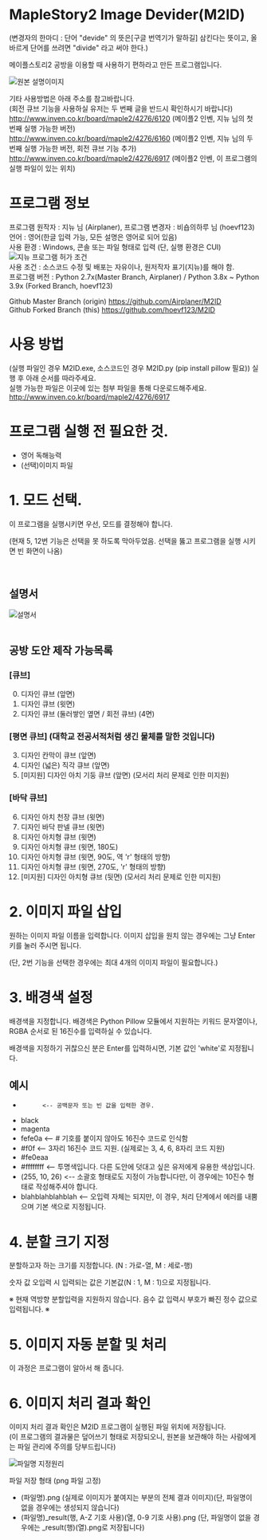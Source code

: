 # MapleStory2 Image Devider(M2ID)
(변경자의 한마디 : 단어 "devide" 의 뜻은[구글 번역기가 말하길] 삼킨다는 뜻이고, 올바르게 단어를 쓰려면 "divide" 라고 써야 한다.)<br/>

메이플스토리2 공방을 이용할 때 사용하기 편하라고 만든 프로그램입니다.<br/>

![원본 설명이미지](https://user-images.githubusercontent.com/6872722/97990378-2d70fc00-1e23-11eb-96c8-a7d0237a1820.png)


기타 사용방법은 아래 주소를 참고바랍니다.<br/>
(회전 큐브 기능을 사용하실 유저는 두 번째 글을 반드시 확인하시기 바랍니다)<br/>
http://www.inven.co.kr/board/maple2/4276/6120 (메이플2 인벤, 지뉴 님의 첫 번째 실행 가능한 버전)<br/>
http://www.inven.co.kr/board/maple2/4276/6160 (메이플2 인벤, 지뉴 님의 두 번째 실행 가능한 버전, 회전 큐브 기능 추가)<br/>
http://www.inven.co.kr/board/maple2/4276/6917 (메이플2 인벤, 이 프로그램의 실행 파일이 있는 위치)<br/>


# 프로그램 정보
프로그램 원작자 : 지뉴 님 (Airplaner), 프로그램 변경자 : 비숍의하루 님 (hoevf123)<br/>
언어 : 영어(한글 입력 가능, 모든 설명은 영어로 되어 있음)<br/>
사용 환경 : Windows, 콘솔 또는 파일 형태로 입력 (단, 실행 환경은 CUI)<br/>
![지뉴 프로그램 허가 조건](https://user-images.githubusercontent.com/6872722/97995398-cc98f200-1e29-11eb-8004-353a57517eb0.PNG)<br/>
사용 조건 : 소스코드 수정 및 배포는 자유이나, 원저작자 표기(지뉴)를 해야 함.<br/>
프로그램 버전 : Python 2.7x(Master Branch, Airplaner) / Python 3.8x ~ Python 3.9x (Forked Branch, hoevf123)<br/>

Github Master Branch (origin) https://github.com/Airplaner/M2ID<br/>
Github Forked Branch (this) https://github.com/hoevf123/M2ID<br/>

# 사용 방법
(실행 파일인 경우 M2ID.exe, 소스코드인 경우 M2ID.py (pip install pillow 필요)) 실행 후 아래 순서를 따라주세요.<br/>
실행 가능한 파일은 이곳에 있는 첨부 파일을 통해 다운로드해주세요. http://www.inven.co.kr/board/maple2/4276/6917 <br/>

# 프로그램 실행 전 필요한 것.
- 영어 독해능력
- (선택)이미지 파일

# 1. 모드 선택.

이 프로그램을 실행시키면 우선, 모드를 결정해야 합니다. <br/>

(현재 5, 12번 기능은 선택을 못 하도록 막아두었음. 선택을 뚫고 프로그램을 실행 시키면 빈 화면이 나옴) <br/>

<br/>

## 설명서

![설명서](https://user-images.githubusercontent.com/6872722/99346405-e5001680-28d7-11eb-8443-cbbcaa2496c1.png) <br/>
<br/>

## 공방 도안 제작 가능목록

### [큐브]
0. 디자인 큐브 (앞면)
1. 디자인 큐브 (윗면)
2. 디자인 큐브 (둘러쌓인 옆면 / 회전 큐브) (4면)
### [평면 큐브] (대학교 전공서적처럼 생긴 물체를 말한 것입니다)
3. 디자인 칸막이 큐브 (앞면)
4. 디자인 (넓은) 직각 큐브 (앞면)
5. [미지원] 디자인 아치 기둥 큐브 (앞면) (모서리 처리 문제로 인한 미지원)
### [바닥 큐브]
6. 디자인 아치 천장 큐브 (윗면)
7. 디자인 바닥 판넬 큐브 (윗면)
8. 디자인 아치형 큐브 (윗면)
9. 디자인 아치형 큐브 (윗면, 180도)
10. 디자인 아치형 큐브 (윗면, 90도, 역 'r' 형태의 방향)
11. 디자인 아치형 큐브 (윗면, 270도, 'r' 형태의 방향)
12. [미지원] 디자인 아치형 큐브 (뒷면) (모서리 처리 문제로 인한 미지원)


# 2. 이미지 파일 삽입

원하는 이미지 파일 이름을 입력합니다. 이미지 삽입을 원치 않는 경우에는 그냥 Enter 키를 눌러 주시면 됩니다.

(단, 2번 기능을 선택한 경우에는 최대 4개의 이미지 파일이 필요합니다.)

# 3. 배경색 설정

배경색을 지정합니다. 배경색은 Python Pillow 모듈에서 지원하는 키워드 문자열이나, RGBA 순서로 된 16진수를 입력하실 수 있습니다.

배경색을 지정하기 귀찮으신 분은 Enter를 입력하시면, 기본 값인 'white'로 지정됩니다.

## 예시
-           <-- 공백문자 또는 빈 값을 입력한 경우.
- black
- magenta
- fefe0a    <-- # 기호를 붙이지 않아도 16진수 코드로 인식함
- #f0f      <-- 3자리 16진수 코드 지원. (실제로는 3, 4, 6, 8자리 코드 지원)
- #fe0eaa
- #ffffffff <-- 투명색입니다. 다른 도안에 덧대고 싶은 유저에게 유용한 색상입니다.
- (255, 10, 26) <-- 소괄호 형태로도 지정이 가능합니다만, 이 경우에는 10진수 형태로 작성해주셔야 합니다.
- blahblahblahblah <-- 오입력 자체는 되지만, 이 경우, 처리 단계에서 에러를 내뿜으며 기본 색으로 지정됩니다.


# 4. 분할 크기 지정

분할하고자 하는 크기를 지정합니다. (N : 가로-열, M : 세로-행)

숫자 값 오입력 시 입력되는 값은 기본값(N : 1, M : 1)으로 지정됩니다.

※ 현재 역방향 분할입력을 지원하지 않습니다. 음수 값 입력시 부호가 빠진 정수 값으로 입력됩니다. ※

# 5. 이미지 자동 분할 및 처리

이 과정은 프로그램이 알아서 해 줍니다.

# 6. 이미지 처리 결과 확인

이미지 처리 결과 확인은 M2ID 프로그램이 실행된 파일 위치에 저장됩니다.<br/>
(이 프로그램의 결과물은 덮어쓰기 형태로 저장되오니, 원본을 보관해야 하는 사람에게는 파일 관리에 주의를 당부드립니다)<br/>

![파일명 지정원리](https://user-images.githubusercontent.com/6872722/97998071-00c1e200-1e2d-11eb-8276-c0971a979940.png)

파일 저장 형태 (png 파일 고정)
- (파일명).png (실제로 이미지가 붙여지는 부분의 전체 결과 이미지)(단, 파일명이 없을 경우에는 생성되지 않습니다)
- (파일명)_result(행, A-Z 기호 사용)(열, 0-9 기호 사용).png (단, 파일명이 없을 경우에는 _result(행)(열).png로 저장됩니다)
